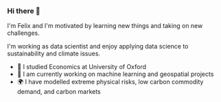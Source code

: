 ### Hi there 👋

I'm Felix and I'm motivated by learning new things and taking on new challenges.

I'm working as data scientist and enjoy applying data science to sustainability and climate issues.

- 📘 I studied Economics at University of Oxford
- 🧠 I am currently working on machine learning and geospatial projects
- 🌍 I have modelled extreme physical risks, low carbon commodity demand, and carbon markets
